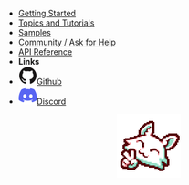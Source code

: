 <!-- markdownlint-disable-next-line first-line-heading -->
- [Getting Started](getting_started)
- [Topics and Tutorials](topics_and_tutorials)
- [Samples](samples)
- [Community / Ask for Help](community_ask_for_help)
- [API Reference](api_reference)
- **Links**
- [![GitHub](assets/github.svg)Github](https://github.com/RandyGaul/cute_framework/)
- [![Discord](assets/discord.svg)Discord](https://discord.gg/ajWHTHz9)

<p align="center"><img src=/assets/CF_Logo_Pixel_2x.png></p>